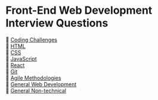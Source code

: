# Front-End Web Development Interview Questions

🔷 [Coding Challenges](https://github.com/rradfar/study-notes/blob/master/coding.md)  
🔷 [HTML](https://github.com/rradfar/study-notes/blob/master/html.md)  
🔷 [CSS](https://github.com/rradfar/study-notes/blob/master/css.md)  
🔷 [JavaScript](https://github.com/rradfar/study-notes/blob/master/javascript.md)  
🔷 [React](https://github.com/rradfar/study-notes/blob/master/react.md)  
🔷 [Git](https://github.com/rradfar/study-notes/blob/master/git.md)  
🔷 [Agile Methodologies](https://github.com/rradfar/study-notes/blob/master/agile.md)  
🔷 [General Web Development](https://github.com/rradfar/study-notes/blob/master/webdev.md)  
🔷 [General Non-technical](https://github.com/rradfar/study-notes/blob/master/behavioral.md)  
